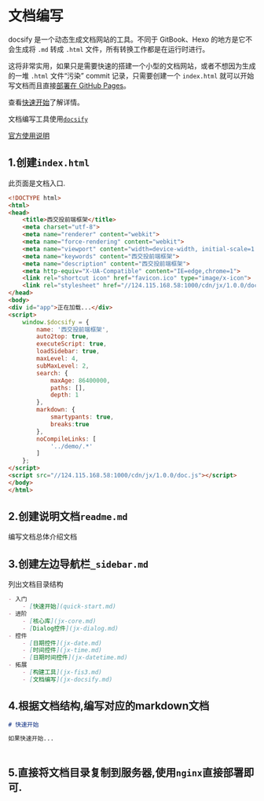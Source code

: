 # 文档编写

docsify 是一个动态生成文档网站的工具。不同于 GitBook、Hexo 的地方是它不会生成将 `.md` 转成 `.html` 文件，所有转换工作都是在运行时进行。

这将非常实用，如果只是需要快速的搭建一个小型的文档网站，或者不想因为生成的一堆 `.html` 文件“污染” commit 记录，只需要创建一个 `index.html` 就可以开始写文档而且直接[部署在 GitHub Pages](https://docsify.js.org/#/zh-cn/deploy)。

查看[快速开始](https://docsify.js.org/#/zh-cn/quickstart)了解详情。

文档编写工具使用[`docsify`](https://github.com/QingWei-Li/docsify/)

[官方使用说明](https://docsify.js.org/#/zh-cn/)

## 1.创建`index.html`

此页面是文档入口.

```html
<!DOCTYPE html>
<html>
<head>
    <title>西交投前端框架</title>
    <meta charset="utf-8">
    <meta name="renderer" content="webkit">
    <meta name="force-rendering" content="webkit">
    <meta name="viewport" content="width=device-width, initial-scale=1.0">
    <meta name="keywords" content="西交投前端框架">
    <meta name="description" content="西交投前端框架">
    <meta http-equiv="X-UA-Compatible" content="IE=edge,chrome=1">
    <link rel="shortcut icon" href="favicon.ico" type="image/x-icon">
    <link rel="stylesheet" href="//124.115.168.58:1000/cdn/jx/1.0.0/doc.css">
</head>
<body>
<div id="app">正在加载...</div>
<script>
    window.$docsify = {
        name: '西交投前端框架',
        auto2top: true,
        executeScript: true,
        loadSidebar: true,
        maxLevel: 4,
        subMaxLevel: 2,
        search: {
            maxAge: 86400000,
            paths: [],
            depth: 1
        },
        markdown: {
            smartypants: true,
            breaks:true
        },
        noCompileLinks: [
            '../demo/.*'
        ]
    };
</script>
<script src="//124.115.168.58:1000/cdn/jx/1.0.0/doc.js"></script>
</body>
</html>
```

## 2.创建说明文档`readme.md`

编写文档总体介绍文档

## 3.创建左边导航栏`_sidebar.md`

列出文档目录结构

```markdown
- 入门
    - [快速开始](quick-start.md)
- 进阶
    - [核心库](jx-core.md)
    - [Dialog控件](jx-dialog.md)
- 控件
    - [日期控件](jx-date.md)
    - [时间控件](jx-time.md)
    - [日期时间控件](jx-datetime.md)
- 拓展
    - [构建工具](jx-fis3.md)
    - [文档编写](jx-docsify.md)
```

## 4.根据文档结构,编写对应的markdown文档

```markdown
# 快速开始

如果快速开始...
 
```

## 5.直接将文档目录复制到服务器,使用`nginx`直接部署即可.